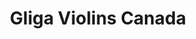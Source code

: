 ---
title: "Gliga Violins Canada"
url: /west-vancouver/gliga-violins-canada/
shop: musical instrument
---